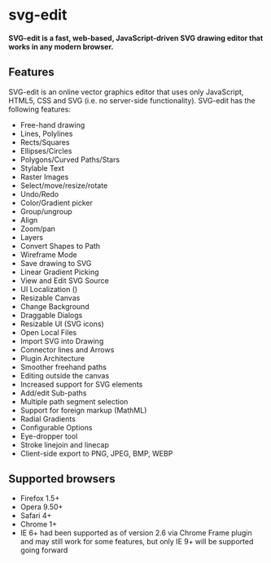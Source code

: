 svg-edit
==============
#### SVG-edit is a fast, web-based, JavaScript-driven SVG drawing editor that works in any modern browser. ####

Features
------------

SVG-edit is an online vector graphics editor that uses only JavaScript, HTML5, CSS and SVG (i.e. no server-side functionality). SVG-edit has the following features:

 * Free-hand drawing
 * Lines, Polylines
 * Rects/Squares
 * Ellipses/Circles
 * Polygons/Curved Paths/Stars
 * Stylable Text
 * Raster Images
 * Select/move/resize/rotate
 * Undo/Redo
 * Color/Gradient picker
 * Group/ungroup
 * Align
 * Zoom/pan
 * Layers
 * Convert Shapes to Path
 * Wireframe Mode
 * Save drawing to SVG
 * Linear Gradient Picking
 * View and Edit SVG Source
 * UI Localization ()
 * Resizable Canvas
 * Change Background
 * Draggable Dialogs
 * Resizable UI (SVG icons)
 * Open Local Files
 * Import SVG into Drawing
 * Connector lines and Arrows
 * Plugin Architecture
 * Smoother freehand paths
 * Editing outside the canvas
 * Increased support for SVG elements
 * Add/edit Sub-paths
 * Multiple path segment selection
 * Support for foreign markup (MathML)
 * Radial Gradients
 * Configurable Options
 * Eye-dropper tool
 * Stroke linejoin and linecap
 * Client-side export to PNG, JPEG, BMP, WEBP


Supported browsers
-----------

 * Firefox 1.5+
 * Opera 9.50+
 * Safari 4+
 * Chrome 1+
 * IE 6+ had been supported as of version 2.6 via Chrome Frame plugin and may still work for some features, but only IE 9+ will be supported going forward
